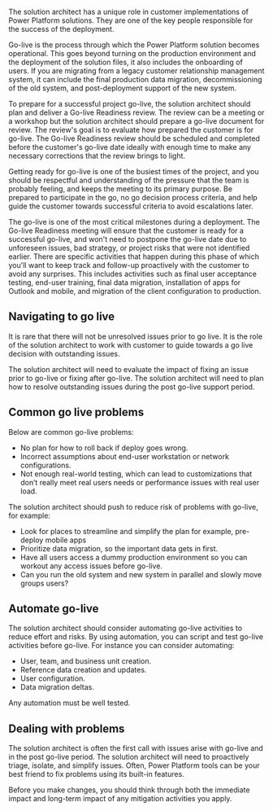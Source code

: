 The solution architect has a unique role in customer implementations of Power Platform solutions. They are one of the key people responsible for the success of the deployment.

Go-live is the process through which the Power Platform solution becomes operational. This goes beyond turning on the production environment and the deployment of the solution files, it also includes the onboarding of users. If you are migrating from a legacy customer relationship management system, it can include the final production data migration, decommissioning of the old system, and post-deployment support of the new system.

To prepare for a successful project go-live, the solution architect should plan and deliver a Go-live Readiness review. The review can be a meeting or a workshop but the solution architect should prepare a go-live document for review. The review's goal is to evaluate how prepared the customer is for go-live. The Go-live Readiness review should be scheduled and completed before the customer's go-live date ideally with enough time to make any necessary corrections that the review brings to light.

Getting ready for go-live is one of the busiest times of the project, and you should be respectful and understanding of the pressure that the team is probably feeling, and keeps the meeting to its primary purpose. Be prepared to participate in the go, no go decision process criteria, and help guide the customer towards successful criteria to avoid escalations later.

The go-live is one of the most critical milestones during a deployment. The Go-live Readiness meeting  will ensure that the customer is ready for a successful go-live, and won't need to postpone the go-live date due to unforeseen issues, bad strategy, or project risks that were not identified earlier. There are specific activities that happen during this phase of which you'll want to keep track and follow-up proactively with the customer to avoid any surprises. This includes activities such as final user acceptance testing, end-user training, final data migration, installation of apps for Outlook and mobile, and migration of the client configuration to production.

## Navigating to go live

It is rare that there will not be unresolved issues prior to go live. It is the role of the solution architect to work with customer to guide towards a go live decision with outstanding issues.

The solution architect will need to evaluate the impact of fixing an issue prior to go-live or fixing after go-live. The solution architect will need to plan how to resolve outstanding issues during the post go-live support period.

## Common go live problems

Below are common go-live problems:

- No plan for how to roll back if deploy goes wrong.
- Incorrect assumptions about end-user workstation or network configurations.
- Not enough real-world testing, which can lead to customizations that don’t really meet real users needs or performance issues with real user load.

The solution architect should push to reduce risk of problems with go-live, for example:

- Look for places to streamline and simplify the plan for example, pre-deploy mobile apps
- Prioritize  data migration, so the important data gets in first.
- Have all users access a dummy production environment so you can workout any access issues before go-live.
- Can you run the old system and new system in parallel and slowly move groups users?

## Automate go-live

The solution architect should consider automating go-live activities to reduce effort and risks. By using automation, you can script and test go-live activities before go-live. For instance you can consider automating:

- User, team, and business unit creation.
- Reference data creation and updates.
- User configuration.
- Data migration deltas.

Any automation must be well tested.

## Dealing with problems

The solution architect is often the first call with issues arise with go-live and in the post go-live period. The solution architect will need to proactively triage, isolate, and simplify issues. Often, Power Platform tools can be your best friend to fix problems using its built-in features.

Before you make changes, you should think through both the immediate impact and long-term impact of any mitigation activities you apply.
